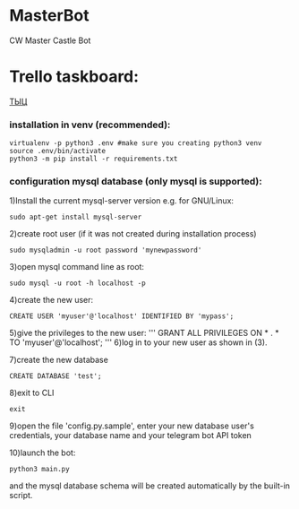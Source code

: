 # MasterBot
CW Master Castle Bot

# Trello taskboard:
[ТЫЦ](https://trello.com/b/mIKI2omk/%D1%81%D1%83%D0%BC%D1%80%D0%B0%D0%BA%D0%BE%D0%B1%D0%BE%D1%82)

### installation in venv (recommended):
```
virtualenv -p python3 .env #make sure you creating python3 venv
source .env/bin/activate
python3 -m pip install -r requirements.txt
```

### configuration mysql database (only mysql is supported):

1)Install the current mysql-server version
e.g. for GNU/Linux:
```
sudo apt-get install mysql-server
```
2)create root user (if it was not created during installation process)
```
sudo mysqladmin -u root password 'mynewpassword'
```
3)open mysql command line as root:
```
sudo mysql -u root -h localhost -p
```
4)create the new user:
```
CREATE USER 'myuser'@'localhost' IDENTIFIED BY 'mypass';
```
5)give the  privileges to the new user:
'''
GRANT ALL PRIVILEGES ON * . * TO 'myuser'@'localhost';
'''
6)log in to your new user as shown in (3).

7)create the new database
```
CREATE DATABASE 'test';
```

8)exit to CLI
```
exit
```
9)open the file 'config.py.sample', enter your new database user's credentials, your database name and your telegram bot API token

10)launch the bot:
```
python3 main.py
```
and the mysql database schema will be created automatically by the built-in script.
